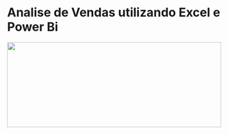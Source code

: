 # Analise de Vendas utilizando Excel e Power Bi 

<img src="[https://raw.githubusercontent.com/rgizsilva/Previsao-de-aluguel-utilizando-Regressao-Linear/main/aluuu.jpg](https://raw.githubusercontent.com/rgizsilva/Analise_Vendas_Excel/main/Imagens/excel_capa.jpg)" height="200" width="500"/>
